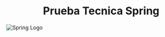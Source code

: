 <h1 align="center"> Prueba Tecnica Spring </h1>

![Spring Logo](https://user-images.githubusercontent.com/107586474/233126273-0131fca8-2ac6-450d-8b74-feb405827e6c.png)
